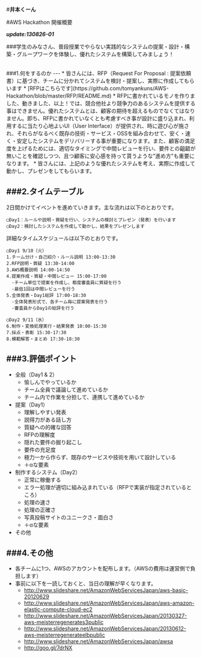 #**井本くーん**

#AWS Hackathon 開催概要

***update:130826-01***


###学生のみなさん、普段授業でやらない実践的なシステムの提案・設計・構築・グループワークを体験し、優れたシステムを構築してみましょう！

<br>
###1.何をするのか
---
* 皆さんには、RFP（Request For Proposal : 提案依頼書）に基づき、チームに分かれてシステムを検討・提案し、実際に作成してもらいます
	* [RFPはこちらです](https://github.com/tomyankuns/AWS-Hackathon/blob/master/RFP/README.md)
* RFPに書かれているモノを作りました、動きました、以上！では、競合他社より競争力のあるシステムを提供する事はできません。優れたシステムとは、顧客の期待を超えるものでなくてはなりません。即ち、RFPに書かれていなくとも考慮すべき事が設計に盛り込まれ、利用するに当たり心地よいUI（User Interface）が提供され、時に遊び心が施され、それらがなるべく既存の技術・サービス・OSSを組み合わせて、安く・速く・安定したシステムをデリバリーする事が重要になります。また、顧客の満足度を上げるためには、適切なタイミングで中間レビューを行い、要件との齟齬が無いことを確認しつつ、且つ顧客に安心感を持って貰うような"進め方"も重要になります。
* 皆さんには、上記のような優れたシステムを考え、実際に作成して動かし、プレゼンをしてもらいます。

###2.タイムテーブル
---
2日間かけてイベントを進めていきます。主な流れは以下のとおりです。

	◯Day1：ルールや説明・質疑を行い、システムの検討とプレゼン（発表）を行います  
	◯Day2：検討したシステムを作成して動かし、結果をプレゼンします

詳細なタイムスケジュールは以下のとおりです。

	◯Day1 9/10（火）  
	1.チーム分け・自己紹介・ルール説明 13:00-13:30  
	2.RFP説明・質疑 13:30-14:00  
	3.AWS概要説明 14:00-14:50  
	4.提案作成・質疑・中間レビュー 15:00-17:00  
	  -チーム単位で提案を作成し、都度審査員に質疑を行う
	  -最低1回は中間レビューを行う 
	5.全体発表・Day1総評 17:00-18:30  
	  -全体発表形式で、各チーム毎に提案発表を行う
	  -審査員からDay1の総評を行う

	◯Day2 9/11（水）  
	6.制作・変換処理実行・結果発表 10:00-15:30  
	7.採点・表彰 15:30-17:30  
	8.模範解答・まとめ 17:30-18:30  

###3.評価ポイント
---
* 全般（Day1 & 2）
	- 愉しんでやっているか
	- チーム全員で議論して進めているか
	- チーム内で作業を分担して、連携して進めているか
* 提案（Day1）
	- 理解しやすい発表
	- 説得力がある話し方
	- 質疑への的確な回答
	- RFPの理解度
	- 隠れた要件の掘り起こし
	- 要件の充足度
	- 極力一から作らず、既存のサービスや技術を用いて設計している
	- ＋αな要素
* 制作するシステム（Day2）
	- 正常に稼働する
	- エラー処理が適切に組み込まれている（RFPで実装が指定されているところ）
	- 処理の速さ
	- 処理の正確さ
	- 写真投稿サイトのユニークさ・面白さ
	- ＋αな要素
* その他

###4.その他
---
* 各チームに1つ、AWSのアカウントを配布します。（AWSの費用は運営側で負担します）
* 事前に以下を一読しておくと、当日の理解が早くなります。
	* http://www.slideshare.net/AmazonWebServicesJapan/aws-basic-20120629
	* http://www.slideshare.net/AmazonWebServicesJapan/aws-amazon-elastic-compute-cloud-ec2
	* http://www.slideshare.net/AmazonWebServicesJapan/20130327-aws-meisterregenerates3public
	* http://www.slideshare.net/AmazonWebServicesJapan/20130612-aws-meisterregenerateelbpublic
	* http://www.slideshare.net/AmazonWebServicesJapan/awsa
	* http://goo.gl/7drNX